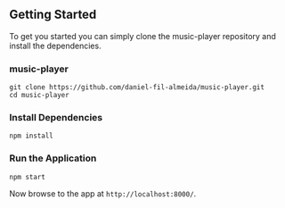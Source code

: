 
## Getting Started

To get you started you can simply clone the music-player repository and install the dependencies.

### music-player

```
git clone https://github.com/daniel-fil-almeida/music-player.git
cd music-player

```

### Install Dependencies

```
npm install
```

### Run the Application

```
npm start
```

Now browse to the app at `http://localhost:8000/`.

